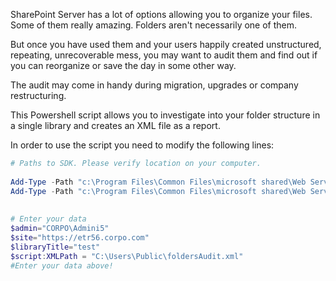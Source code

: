 SharePoint Server has a lot of options allowing you to organize your files. Some of them really amazing. Folders aren't necessarily one of them. 

But once you have used them and your users happily created unstructured, repeating, unrecoverable mess, you may want to audit them and find out if you can reorganize or save the day in some other way.

The audit may come in handy during migration, upgrades or company restructuring.

 

This Powershell script allows you to investigate into your folder structure in a single library and creates an XML file as a report.



 

 

In order to use the script you need to modify the following lines:

 

 

```PowerShell
# Paths to SDK. Please verify location on your computer. 
 
Add-Type -Path "c:\Program Files\Common Files\microsoft shared\Web Server Extensions\16\ISAPI\Microsoft.SharePoint.Client.dll" 
Add-Type -Path "c:\Program Files\Common Files\microsoft shared\Web Server Extensions\16\ISAPI\Microsoft.SharePoint.Client.Runtime.dll"  
 
 
# Enter your data 
$admin="CORPO\Admini5" 
$site="https://etr56.corpo.com" 
$libraryTitle="test" 
$script:XMLPath = "C:\Users\Public\foldersAudit.xml" 
#Enter your data above!
 
``` 

 
